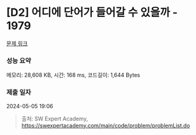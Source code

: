 # [D2] 어디에 단어가 들어갈 수 있을까 - 1979 

[문제 링크](https://swexpertacademy.com/main/code/problem/problemDetail.do?contestProbId=AV5PuPq6AaQDFAUq) 

### 성능 요약

메모리: 28,608 KB, 시간: 168 ms, 코드길이: 1,644 Bytes

### 제출 일자

2024-05-05 19:06



> 출처: SW Expert Academy, https://swexpertacademy.com/main/code/problem/problemList.do